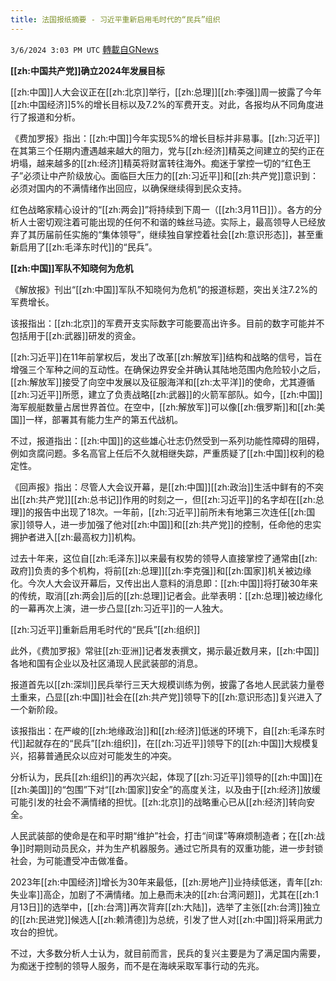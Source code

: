 ```yaml
---
title: 法国报纸摘要 - 习近平重新启用毛时代的“民兵”组织
---
```

`3/6/2024 3:03 PM UTC` [轉載自GNews](https://gnews.org/articles/2371062)

**[[zh:中国共产党]]确立2024年发展目标**

[[zh:中国]]人大会议正在[[zh:北京]]举行，[[zh:总理]][[zh:李强]]周一披露了今年[[zh:中国经济]]5%的增长目标以及7.2%的军费开支。对此，各报均从不同角度进行了报道和分析。

《费加罗报》指出：[[zh:中国]]今年实现5%的增长目标并非易事。[[zh:习近平]]在其第三个任期内遭遇越来越大的阻力，党与[[zh:经济]]精英之间建立的契约正在坍塌，越来越多的[[zh:经济]]精英将财富转往海外。痴迷于掌控一切的“红色王子”必须让中产阶级放心。面临巨大压力的[[zh:习近平]]和[[zh:共产党]]意识到：必须对国内的不满情绪作出回应，以确保继续得到民众支持。

红色战略家精心设计的“[[zh:两会]]”将持续到下周一（[[zh:3月11日]]）。各方的分析人士密切观注着可能出现的任何不和谐的蛛丝马迹。实际上，最高领导人已经放弃了其历届前任实施的“集体领导”，继续独自掌控着社会[[zh:意识形态]]，甚至重新启用了[[zh:毛泽东时代]]的“民兵”。

**[[zh:中国]]军队不知晓何为危机**

《解放报》刊出“[[zh:中国]]军队不知晓何为危机”的报道标题，突出关注7.2%的军费增长。

该报指出：[[zh:北京]]的军费开支实际数字可能要高出许多。目前的数字可能并不包括用于[[zh:武器]]研发的资金。

[[zh:习近平]]在11年前掌权后，发出了改革[[zh:解放军]]结构和战略的信号，旨在增强三个军种之间的互动性。在确保边界安全并确认其陆地范围内危险较小之后，[[zh:解放军]]接受了向空中发展以及征服海洋和[[zh:太平洋]]的使命，尤其遵循[[zh:习近平]]所愿，建立了负责战略[[zh:武器]]的火箭军部队。如今，[[zh:中国]]海军舰艇数量占居世界首位。在空中，[[zh:解放军]]可以像[[zh:俄罗斯]]和[[zh:美国]]一样，部署其有能力生产的第五代战机。

不过，报道指出：[[zh:中国]]的这些雄心壮志仍然受到一系列功能性障碍的阻碍，例如贪腐问题。多名高官上任后不久就相继失踪，严重质疑了[[zh:中国]]权利的稳定性。

《回声报》指出：尽管人大会议开幕，是[[zh:中国]][[zh:政治]]生活中鲜有的不突出[[zh:共产党]][[zh:总书记]]作用的时刻之一，但[[zh:习近平]]的名字却在[[zh:总理]]的报告中出现了18次。一年前，[[zh:习近平]]前所未有地第三次连任[[zh:国家]]领导人，进一步加强了他对[[zh:中国]]和[[zh:共产党]]的控制，任命他的忠实拥护者进入[[zh:最高权力]]机构。

过去十年来，这位自[[zh:毛泽东]]以来最有权势的领导人直接掌控了通常由[[zh:政府]]负责的多个机构，将前[[zh:总理]][[zh:李克强]]和[[zh:国家]]机关被边缘化。今次人大会议开幕后，又传出出人意料的消息即：[[zh:中国]]将打破30年来的传统，取消[[zh:两会]]后的[[zh:总理]]记者会。此举表明：[[zh:总理]]被边缘化的一幕再次上演，进一步凸显[[zh:习近平]]的一人独大。

[[zh:习近平]]重新启用毛时代的“民兵”[[zh:组织]]

此外，《费加罗报》常驻[[zh:亚洲]]记者发表撰文，揭示最近数月来，[[zh:中国]]各地和国有企业以及社区涌现人民武装部的消息。

报道首先以[[zh:深圳]]民兵举行三天大规模训练为例，披露了各地人民武装力量卷土重来，凸显[[zh:中国]]社会在[[zh:共产党]]领导下的[[zh:意识形态]]复兴进入了一个新阶段。

该报指出：在严峻的[[zh:地缘政治]]和[[zh:经济]]低迷的环境下，自[[zh:毛泽东时代]]起就存在的“民兵”[[zh:组织]]，在[[zh:习近平]]领导下的[[zh:中国]]大规模复兴，招募普通民众以应对可能发生的冲突。

分析认为，民兵[[zh:组织]]的再次兴起，体现了[[zh:习近平]]领导的[[zh:中国]]在[[zh:美国]]的“包围”下对“[[zh:国家]]安全”的高度关注，以及由于[[zh:经济]]放缓可能引发的社会不满情绪的担忧。[[zh:北京]]的战略重心已从[[zh:经济]]转向安全。

人民武装部的使命是在和平时期“维护”社会，打击“间谍”等麻烦制造者；在[[zh:战争]]时期则动员民众，并为生产机器服务。通过它所具有的双重功能，进一步封锁社会，为可能遭受冲击做准备。

2023年[[zh:中国经济]]增长为30年来最低，[[zh:房地产]]业持续低迷，青年[[zh:失业率]]高企，加剧了不满情绪。加上悬而未决的[[zh:台湾问题]]，尤其在[[zh:1月13日]]的选举中，[[zh:台湾]]再次背弃[[zh:大陆]]，选举了主张[[zh:台湾]]独立的[[zh:民进党]]候选人[[zh:赖清德]]为总统，引发了世人对[[zh:中国]]将采用武力攻台的担忧。

不过，大多数分析人士认为，就目前而言，民兵的复兴主要是为了满足国内需要，为痴迷于控制的领导人服务，而不是在海峡采取军事行动的先兆。
